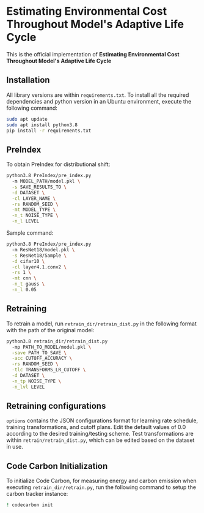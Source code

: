 # Estimating Environmental Cost Throughout Model's Adaptive Life Cycle

This is the official implementation of **Estimating Environmental Cost Throughout Model's Adaptive Life Cycle**

## Installation
All library versions are within `requirements.txt`. To install all the required dependencies and python version in an Ubuntu environment, execute the following command:

```bash
sudo apt update
sudo apt install python3.8
pip install -r requirements.txt
```

## PreIndex
To obtain PreIndex for distributional shift:
```bash
python3.8 PreIndex/pre_index.py
  -m MODEL_PATH/model.pkl \
  -s SAVE_RESULTS_TO \
  -d DATASET \
  -cl LAYER_NAME \
  -rs RANDOM_SEED \
  -mt MODEL_TYPE \
  -n_t NOISE_TYPE \
  -n_l LEVEL 
```
Sample command:
```bash
python3.8 PreIndex/pre_index.py
  -m ResNet18/model.pkl \
  -s ResNet18/Sample \
  -d cifar10 \
  -cl layer4.1.conv2 \
  -rs 1 \
  -mt cnn \
  -n_t gauss \
  -n_l 0.05

```

## Retraining
To retrain a model, run `retrain_dir/retrain_dist.py` in the following format with the path of the original model:
```bash
python3.8 retrain_dir/retrain_dist.py
  -mp PATH_TO_MODEL/model.pkl \
  -save PATH_TO_SAVE \
  -acc CUTOFF_ACCURACY \
  -rs RANDOM_SEED \
  -tlc TRANSFORMS_LR_CUTOFF \
  -d DATASET \
  -n_tp NOISE_TYPE \
  -n_lvl LEVEL
```

## Retraining configurations
`options` contains the JSON configurations format for learning rate schedule, training transformations, and cutoff plans. Edit the default values of 0.0 according to the desired training/testing scheme. Test transformations are within `retrain/retrain_dist.py`, which can be edited based on the dataset in use.

## Code Carbon Initialization
To initialize Code Carbon, for measuring energy and carbon emission when executing `retrain_dir/retrain.py`, run the following command to setup the carbon tracker instance:
```bash
! codecarbon init
```
